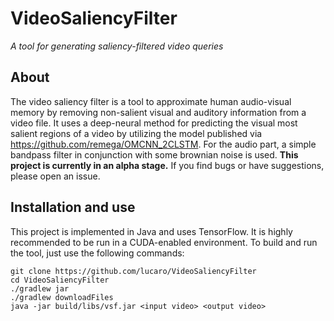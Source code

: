 # VideoSaliencyFilter
_A tool for generating saliency-filtered video queries_

## About
The video saliency filter is a tool to approximate human audio-visual memory by removing non-salient visual and auditory
information from a video file. It uses a deep-neural method for predicting the visual most salient regions of a video
by utilizing the model published via https://github.com/remega/OMCNN_2CLSTM. For the audio part, a simple bandpass filter
in conjunction with some brownian noise is used. **This project is currently in an alpha stage.** If you find bugs or have
suggestions, please open an issue.

## Installation and use
This project is implemented in Java and uses TensorFlow. It is highly recommended to be run in a CUDA-enabled environment.
To build and run the tool, just use the following commands:
```
git clone https://github.com/lucaro/VideoSaliencyFilter
cd VideoSaliencyFilter
./gradlew jar
./gradlew downloadFiles
java -jar build/libs/vsf.jar <input video> <output video>
```